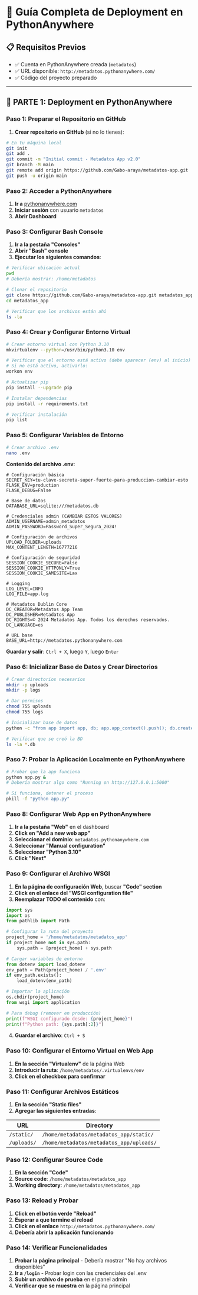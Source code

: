 # 🚀 Guía Completa de Deployment en PythonAnywhere

## 📋 **Requisitos Previos**
- ✅ Cuenta en PythonAnywhere creada (`metadatos`)
- ✅ URL disponible: `http://metadatos.pythonanywhere.com/`
- ✅ Código del proyecto preparado

---

## 🔧 **PARTE 1: Deployment en PythonAnywhere**

### **Paso 1: Preparar el Repositorio en GitHub**

1. **Crear repositorio en GitHub** (si no lo tienes):
```bash
# En tu máquina local
git init
git add .
git commit -m "Initial commit - Metadatos App v2.0"
git branch -M main
git remote add origin https://github.com/Gabo-araya/metadatos-app.git
git push -u origin main
```

### **Paso 2: Acceder a PythonAnywhere**

1. **Ir a** [pythonanywhere.com](https://www.pythonanywhere.com)
2. **Iniciar sesión** con usuario `metadatos`
3. **Abrir Dashboard**

### **Paso 3: Configurar Bash Console**

1. **Ir a la pestaña "Consoles"**
2. **Abrir "Bash" console**
3. **Ejecutar los siguientes comandos**:

```bash
# Verificar ubicación actual
pwd
# Debería mostrar: /home/metadatos

# Clonar el repositorio
git clone https://github.com/Gabo-araya/metadatos-app.git metadatos_app
cd metadatos_app

# Verificar que los archivos están ahí
ls -la
```

### **Paso 4: Crear y Configurar Entorno Virtual**

```bash
# Crear entorno virtual con Python 3.10
mkvirtualenv --python=/usr/bin/python3.10 env

# Verificar que el entorno está activo (debe aparecer (env) al inicio)
# Si no está activo, activarlo:
workon env

# Actualizar pip
pip install --upgrade pip

# Instalar dependencias
pip install -r requirements.txt

# Verificar instalación
pip list
```

### **Paso 5: Configurar Variables de Entorno**

```bash
# Crear archivo .env
nano .env
```

**Contenido del archivo .env**:
```env
# Configuración básica
SECRET_KEY=tu-clave-secreta-super-fuerte-para-produccion-cambiar-esto
FLASK_ENV=production
FLASK_DEBUG=False

# Base de datos
DATABASE_URL=sqlite:///metadatos.db

# Credenciales admin (CAMBIAR ESTOS VALORES)
ADMIN_USERNAME=admin_metadatos
ADMIN_PASSWORD=Password_Super_Segura_2024!

# Configuración de archivos
UPLOAD_FOLDER=uploads
MAX_CONTENT_LENGTH=16777216

# Configuración de seguridad
SESSION_COOKIE_SECURE=False
SESSION_COOKIE_HTTPONLY=True
SESSION_COOKIE_SAMESITE=Lax

# Logging
LOG_LEVEL=INFO
LOG_FILE=app.log

# Metadatos Dublin Core
DC_CREATOR=Metadatos App Team
DC_PUBLISHER=Metadatos App
DC_RIGHTS=© 2024 Metadatos App. Todos los derechos reservados.
DC_LANGUAGE=es

# URL base
BASE_URL=http://metadatos.pythonanywhere.com
```

**Guardar y salir**: `Ctrl + X`, luego `Y`, luego `Enter`

### **Paso 6: Inicializar Base de Datos y Crear Directorios**

```bash
# Crear directorios necesarios
mkdir -p uploads
mkdir -p logs

# Dar permisos
chmod 755 uploads
chmod 755 logs

# Inicializar base de datos
python -c "from app import app, db; app.app_context().push(); db.create_all(); print('✅ Base de datos inicializada')"

# Verificar que se creó la BD
ls -la *.db
```

### **Paso 7: Probar la Aplicación Localmente en PythonAnywhere**

```bash
# Probar que la app funciona
python app.py &
# Debería mostrar algo como "Running on http://127.0.0.1:5000"

# Si funciona, detener el proceso
pkill -f "python app.py"
```

### **Paso 8: Configurar Web App en PythonAnywhere**

1. **Ir a la pestaña "Web"** en el dashboard
2. **Click en "Add a new web app"**
3. **Seleccionar el dominio**: `metadatos.pythonanywhere.com`
4. **Seleccionar "Manual configuration"**
5. **Seleccionar "Python 3.10"**
6. **Click "Next"**

### **Paso 9: Configurar el Archivo WSGI**

1. **En la página de configuración Web**, buscar **"Code" section**
2. **Click en el enlace del "WSGI configuration file"**
3. **Reemplazar TODO el contenido** con:

```python
import sys
import os
from pathlib import Path

# Configurar la ruta del proyecto
project_home = '/home/metadatos/metadatos_app'
if project_home not in sys.path:
    sys.path = [project_home] + sys.path

# Cargar variables de entorno
from dotenv import load_dotenv
env_path = Path(project_home) / '.env'
if env_path.exists():
    load_dotenv(env_path)

# Importar la aplicación
os.chdir(project_home)
from wsgi import application

# Para debug (remover en producción)
print(f"WSGI configurado desde: {project_home}")
print(f"Python path: {sys.path[:2]}")
```

4. **Guardar el archivo**: `Ctrl + S`

### **Paso 10: Configurar el Entorno Virtual en Web App**

1. **En la sección "Virtualenv"** de la página Web
2. **Introducir la ruta**: `/home/metadatos/.virtualenvs/env`
3. **Click en el checkbox para confirmar**

### **Paso 11: Configurar Archivos Estáticos**

1. **En la sección "Static files"**
2. **Agregar las siguientes entradas**:

| URL | Directory |
|-----|-----------|
| `/static/` | `/home/metadatos/metadatos_app/static/` |
| `/uploads/` | `/home/metadatos/metadatos_app/uploads/` |

### **Paso 12: Configurar Source Code**

1. **En la sección "Code"**
2. **Source code**: `/home/metadatos/metadatos_app`
3. **Working directory**: `/home/metadatos/metadatos_app`

### **Paso 13: Reload y Probar**

1. **Click en el botón verde "Reload"**
2. **Esperar a que termine el reload**
3. **Click en el enlace** `http://metadatos.pythonanywhere.com/`
4. **Debería abrir la aplicación funcionando**

### **Paso 14: Verificar Funcionalidades**

1. **Probar la página principal** - Debería mostrar "No hay archivos disponibles"
2. **Ir a `/login`** - Probar login con las credenciales del .env
3. **Subir un archivo de prueba** en el panel admin
4. **Verificar que se muestra** en la página principal
